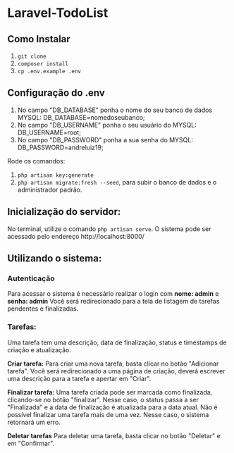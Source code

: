 # Laravel-TodoList

## Como Instalar

1. `git clone`
1. `composer install`
1. `cp .env.example .env`

## Configuração do .env

1. No campo "DB_DATABASE" ponha o nome do seu banco de dados MYSQL: DB_DATABASE=nomedoseubanco;
1. No campo "DB_USERNAME" ponha o seu usuário do MYSQL: DB_USERNAME=root;
1. No campo "DB_PASSWORD" ponha a sua senha do MYSQL: DB_PASSWORD=andreluiz19;

Rode os comandos:
1. `php artisan key:generate`
1. `php artisan migrate:fresh --seed`, para subir o banco de dados e o administrador padrão.

## Inicialização do servidor:
No terminal, utilize o comando `php artisan serve`. O sistema pode ser acessado pelo endereço http://localhost:8000/

## Utilizando o sistema:

### Autenticação
Para acessar o sistema é necessário realizar o login com **nome: admin** e **senha: admin**
Você será redirecionado para a tela de listagem de tarefas pendentes e finalizadas. 

### Tarefas:
Uma tarefa tem uma descrição, data de finalização, status e timestamps de criação e atualização.

**Criar tarefa:**
    Para criar uma nova tarefa, basta clicar no botão "Adicionar tarefa". Você será redirecionado a uma página de criação, deverá escrever uma descrição para a tarefa e apertar em "Criar".
    
**Finalizar tarefa:**
    Uma tarefa criada pode ser marcada como finalizada, clicando-se no botão "finalizar". Nesse caso, o status passa a ser "Finalizada" e a data de finalização é atualizada para a data atual.
    Não é possível finalizar uma tarefa mais de uma vez. Nesse caso, o sistema retornará um erro.

**Deletar tarefas**
    Para deletar uma tarefa, basta clicar no botão "Deletar" e  em "Confirmar".




